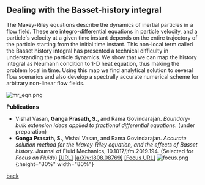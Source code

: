 ## Dealing with the Basset-history integral

The Maxey-Riley equations describe the dynamics of inertial particles in a flow field. These are integro-differential equations in particle velocity, and a particle's velocity at a given time instant depends on the entire trajectory of the particle starting from the initial time instant. This non-local term called the Basset history integral has presented a technical difficulty in understanding the particle dynamics. We show that we can map the history integral as Neumann condition to 1-D heat equation, thus making the problem local in time. Using this map we find analytical solution to several flow scenarios and also develop a spectrally accurate numerical scheme for arbitrary non-linear flow fields.

![mr_eqn.png]({{site.baseurl}}/mr_eqn.png)

**Publications**

*  Vishal Vasan, **Ganga Prasath, S.**, and Rama Govindarajan. _Boundary-bulk extension ideas applied to fractional differential equations._ (under preparation)
*  **Ganga Prasath, S.**, Vishal Vasan, and Rama Govindarajan. _Accurate solution method for the Maxey-Riley equation, and the effects of Basset history._ 
Journal of Fluid Mechanics, 10.1017/jfm.2019.194. (Selected for _Focus on Fluids_) [[URL]](https://www.cambridge.org/core/journals/journal-of-fluid-mechanics/article/accurate-solution-method-for-the-maxeyriley-equation-and-the-effects-of-basset-history/C4E30D782CEA2AA72333825A97B1953C) [[arXiv:1808.08769]](http://arxiv.org/abs/1808.08769) [[Focus URL]](https://www.cambridge.org/core/journals/journal-of-fluid-mechanics/article/solving-the-inertial-particle-equation-with-memory/80362CEF656BFEBB060C4F535CFDC68D)
![focus.png]({{site.baseurl}}/focus.png){:height="80%" width="80%"}

[back](./research)
